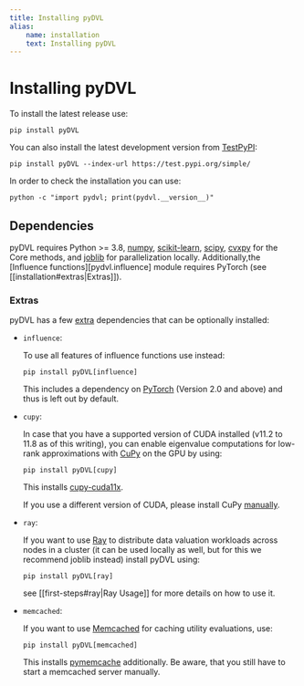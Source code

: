 ```yaml
---
title: Installing pyDVL
alias: 
    name: installation
    text: Installing pyDVL
---
```


# Installing pyDVL

To install the latest release use:

```shell
pip install pyDVL
```

You can also install the latest development version from
[TestPyPI](https://test.pypi.org/project/pyDVL/):

```shell
pip install pyDVL --index-url https://test.pypi.org/simple/
```

In order to check the installation you can use:

```shell
python -c "import pydvl; print(pydvl.__version__)"
```

## Dependencies

pyDVL requires Python >= 3.8, [numpy](https://numpy.org/),
[scikit-learn](https://scikit-learn.org/stable/), [scipy](https://scipy.org/),
[cvxpy](https://www.cvxpy.org/) for the Core methods,
and [joblib](https://joblib.readthedocs.io/en/stable/)
for parallelization locally. Additionally,the [Influence functions][pydvl.influence]
module requires PyTorch (see [[installation#extras|Extras]]).

### Extras

pyDVL has a few [extra](https://peps.python.org/pep-0508/#extras) dependencies
that can be optionally installed:

- `influence`:

    To use all features of influence functions use instead:
    
    ```shell
    pip install pyDVL[influence]
    ```
    
    This includes a dependency on [PyTorch](https://pytorch.org/) (Version 2.0 and
    above) and thus is left out by default.

- `cupy`:

    In case that you have a supported version of CUDA installed (v11.2 to 11.8 as of
    this writing), you can enable eigenvalue computations for low-rank approximations
    with [CuPy](https://docs.cupy.dev/en/stable/index.html) on the GPU by using:
    
    ```shell
    pip install pyDVL[cupy]
    ```
  
    This installs [cupy-cuda11x](https://pypi.org/project/cupy-cuda11x/).
    
    If you use a different version of CUDA, please install CuPy
    [manually](https://docs.cupy.dev/en/stable/install.html).

- `ray`:

    If you want to use [Ray](https://www.ray.io/) to distribute data valuation
    workloads across nodes in a cluster (it can be used locally as well,
    but for this we recommend joblib instead) install pyDVL using:

    ```shell
    pip install pyDVL[ray]
    ```

    see [[first-steps#ray|Ray Usage]] for more details on how to use it.

- `memcached`:

    If you want to use [Memcached](https://memcached.org/) for caching
    utility evaluations, use:
  
    ```shell
    pip install pyDVL[memcached]
    ```
    
    This installs [pymemcache](https://github.com/pinterest/pymemcache) additionally. 
    Be aware, that you still have to start a memcached server manually.
